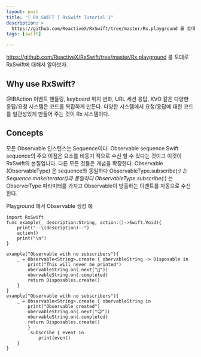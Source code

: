 ```yaml
---
layout: post
title: "[ RX_SWIFT ] RxSwift Tutorial 1"
description: >
  https://github.com/ReactiveX/RxSwift/tree/master/Rx.playground 를 토대로 RxSwift 익히기  
tags: [swift]

---
```


https://github.com/ReactiveX/RxSwift/tree/master/Rx.playground 를  토대로 RxSwift에 대해서 알아보자. 


## Why use RxSwift?
@IBAction 이벤트 핸들링, keyboard 위치 변화, URL 세션 응답, KVO 같은 다양한 응답/요청 시스템은 코드를 복잡하게 만든다. 
다양한 시스템에서 요청/응답에 대한 코드를 일관성있게 만들어 주는 것이  Rx 시스템이다. 



## Concepts
모든 Observable 인스턴스는 Sequence이다. 
Observable sequence Swift sequence의 주요 이점은 요소를 비동기 적으로 수신 할 수 있다는 것이고 이것이 RxSwift의 본질입니다. 다른 모든 것들은 개념을 확장한다.
Observable (ObservableType) 은 sequence와 동일하다 
ObservableType.subscribe(_:) 는 Sequence.makeIterator()과 동일하다
ObservableType.subscribe(_:) 는 ObserverType 파라미터를 가지고 Observable이 방출하는 이벤트를 자동으로 수신한다. 


Playground 에서  Observable 생성 예
~~~
import RxSwift
func example(_ description:String, action:()->Swift.Void){
    print("--\(description)--")
    action()
    print("\n")
}

example("Observable with no subscribers"){
    _ = Observable<String>.create { obervableString -> Disposable in 
        print("This will never be printed")
        obervableString.on(.next("😬"))
        obervableString.on(.completed)
        return Disposables.create()
    }
}
example("Observable with no subscribers"){
    _ = Observable<String>.create { obervableString in
        print("Observable created")
        obervableString.on(.next("😉"))
        obervableString.on(.completed)
        return Disposables.create()
        }
        .subscribe { event in
            print(event)
    }
}

~~~